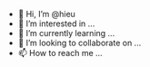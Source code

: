 - 👋 Hi, I’m @hieu
- 👀 I’m interested in ...
- 🌱 I’m currently learning ...
- 💞️ I’m looking to collaborate on ...
- 📫 How to reach me ...

<!---
hieu/hieu is a ✨ special ✨ repository because its `README.md` (this file) appears on your GitHub profile.
You can click the Preview link to take a look at your changes.
--->
